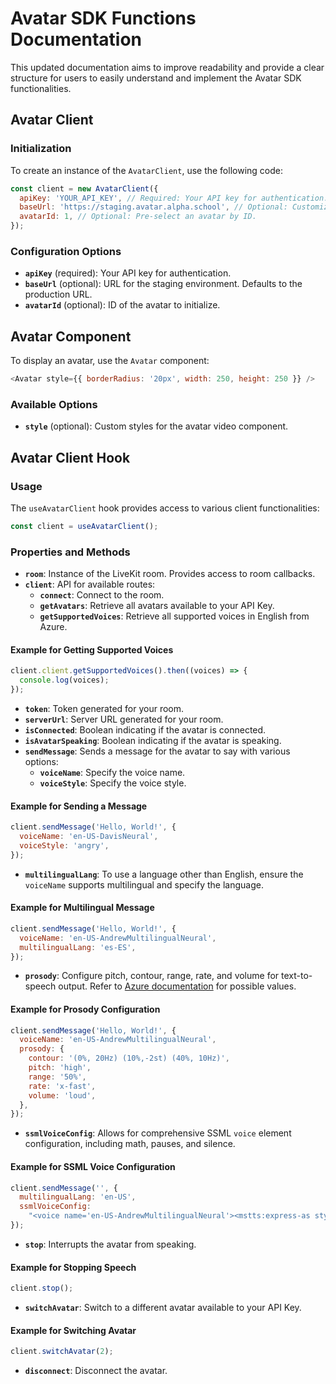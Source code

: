 # Avatar SDK Functions Documentation

This updated documentation aims to improve readability and provide a clear structure for users to easily understand and implement the Avatar SDK functionalities.

## Avatar Client

### Initialization

To create an instance of the `AvatarClient`, use the following code:

```javascript
const client = new AvatarClient({
  apiKey: 'YOUR_API_KEY', // Required: Your API key for authentication.
  baseUrl: 'https://staging.avatar.alpha.school', // Optional: Customize base URL for staging (default is the production URL).
  avatarId: 1, // Optional: Pre-select an avatar by ID.
});
```

### Configuration Options

- **`apiKey`** (required): Your API key for authentication.
- **`baseUrl`** (optional): URL for the staging environment. Defaults to the production URL.
- **`avatarId`** (optional): ID of the avatar to initialize.

## Avatar Component

To display an avatar, use the `Avatar` component:

```javascript
<Avatar style={{ borderRadius: '20px', width: 250, height: 250 }} />
```

### Available Options

- **`style`** (optional): Custom styles for the avatar video component.

## Avatar Client Hook

### Usage

The `useAvatarClient` hook provides access to various client functionalities:

```javascript
const client = useAvatarClient();
```

### Properties and Methods

- **`room`**: Instance of the LiveKit room. Provides access to room callbacks.
- **`client`**: API for available routes:
  - **`connect`**: Connect to the room.
  - **`getAvatars`**: Retrieve all avatars available to your API Key.
  - **`getSupportedVoices`**: Retrieve all supported voices in English from Azure.

#### Example for Getting Supported Voices

```javascript
client.client.getSupportedVoices().then((voices) => {
  console.log(voices);
});
```

- **`token`**: Token generated for your room.
- **`serverUrl`**: Server URL generated for your room.
- **`isConnected`**: Boolean indicating if the avatar is connected.
- **`isAvatarSpeaking`**: Boolean indicating if the avatar is speaking.
- **`sendMessage`**: Sends a message for the avatar to say with various options:
  - **`voiceName`**: Specify the voice name.
  - **`voiceStyle`**: Specify the voice style.

#### Example for Sending a Message

```javascript
client.sendMessage('Hello, World!', {
  voiceName: 'en-US-DavisNeural',
  voiceStyle: 'angry',
});
```

- **`multilingualLang`**: To use a language other than English, ensure the `voiceName` supports multilingual and specify the language.

#### Example for Multilingual Message

```javascript
client.sendMessage('Hello, World!', {
  voiceName: 'en-US-AndrewMultilingualNeural',
  multilingualLang: 'es-ES',
});
```

- **`prosody`**: Configure pitch, contour, range, rate, and volume for text-to-speech output. Refer to [Azure documentation](https://learn.microsoft.com/en-us/azure/ai-services/speech-service/speech-synthesis-markup-voice#adjust-prosody) for possible values.

#### Example for Prosody Configuration

```javascript
client.sendMessage('Hello, World!', {
  voiceName: 'en-US-AndrewMultilingualNeural',
  prosody: {
    contour: '(0%, 20Hz) (10%,-2st) (40%, 10Hz)',
    pitch: 'high',
    range: '50%',
    rate: 'x-fast',
    volume: 'loud',
  },
});
```

- **`ssmlVoiceConfig`**: Allows for comprehensive SSML `voice` element configuration, including math, pauses, and silence.

#### Example for SSML Voice Configuration

```javascript
client.sendMessage('', {
  multilingualLang: 'en-US',
  ssmlVoiceConfig:
    "<voice name='en-US-AndrewMultilingualNeural'><mstts:express-as style='angry'><mstts:viseme type='FacialExpression'>Hello, World!</mstts:viseme></mstts:express-as></voice>",
});
```

- **`stop`**: Interrupts the avatar from speaking.

#### Example for Stopping Speech

```javascript
client.stop();
```

- **`switchAvatar`**: Switch to a different avatar available to your API Key.

#### Example for Switching Avatar

```javascript
client.switchAvatar(2);
```

- **`disconnect`**: Disconnect the avatar.
